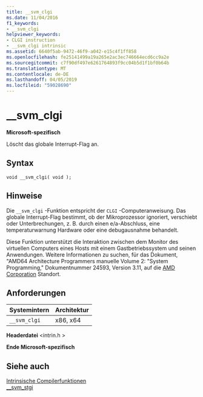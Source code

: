 ```yaml
---
title: __svm_clgi
ms.date: 11/04/2016
f1_keywords:
- __svm_clgi
helpviewer_keywords:
- CLGI instruction
- __svm_clgi intrinsic
ms.assetid: 6640f5ab-9472-46f9-a042-e15c4f1ff858
ms.openlocfilehash: fe25141499a19a265e2ac3ec746664ecd6cc9a2e
ms.sourcegitcommit: c7f90df497e6261764893f9cc04b5d1f1bf0b64b
ms.translationtype: MT
ms.contentlocale: de-DE
ms.lasthandoff: 04/05/2019
ms.locfileid: "59028690"
---
```

# <a name="svmclgi"></a>__svm_clgi

**Microsoft-spezifisch**

Löscht das globale Interrupt-Flag an.

## <a name="syntax"></a>Syntax

```
void __svm_clgi( void );
```

## <a name="remarks"></a>Hinweise

Die `__svm_clgi` -Funktion entspricht der `CLGI` -Computeranweisung. Das globale Interrupt-Flag bestimmt, ob der Mikroprozessor ignoriert, verschiebt oder Unterbrechungen, z. B. durch einen e/a-Abschluss, eine temperaturwarnung Hardware oder eine debugausnahme behandelt.

Diese Funktion unterstützt die Interaktion zwischen dem Monitor des virtuellen Computers eines Hosts mit einem Gastbetriebssystem und seinen Anwendungen. Weitere Informationen zu suchen, für das Dokument, "AMD64 Architecture Programmers manuelle Volume 2: "System Programming," Dokumentnummer 24593, Version 3.11, auf die [AMD Corporation](https://developer.amd.com/resources/developer-guides-manuals/) Standort.

## <a name="requirements"></a>Anforderungen

|Systemintern|Architektur|
|---------------|------------------|
|`__svm_clgi`|x86, x64|

**Headerdatei** \<intrin.h >

**Ende Microsoft-spezifisch**

## <a name="see-also"></a>Siehe auch

[Intrinsische Compilerfunktionen](../intrinsics/compiler-intrinsics.md)<br/>
[__svm_stgi](../intrinsics/svm-stgi.md)